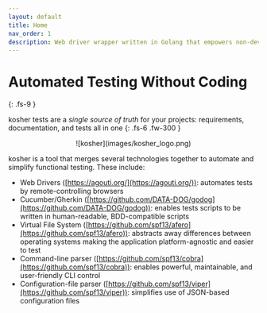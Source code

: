 ```yaml
---
layout: default
title: Home
nav_order: 1
description: Web driver wrapper written in Golang that empowers non-developers to functionally test web applications using simple Gherkin scripts.
---
```

# Automated Testing Without Coding
{: .fs-9 }

kosher tests are a _single source of truth_ for your projects: requirements, documentation, and tests all in one
{: .fs-6 .fw-300 }

<p align="center">![kosher](images/kosher_logo.png)</p>

kosher is a tool that merges several technologies together to automate and simplify functional testing. These include:
* Web Drivers ([https://agouti.org/](https://agouti.org/)): automates tests by remote-controlling browsers
* Cucumber/Gherkin ([https://github.com/DATA-DOG/godog](https://github.com/DATA-DOG/godog)): enables tests scripts to be written in human-readable, BDD-compatible scripts
* Virtual File System ([https://github.com/spf13/afero](https://github.com/spf13/afero)): abstracts away differences between operating systems making the application platform-agnostic and easier to test
* Command-line parser ([https://github.com/spf13/cobra](https://github.com/spf13/cobra)): enables powerful, maintainable, and user-friendly CLI control
* Configuration-file parser ([https://github.com/spf13/viper](https://github.com/spf13/viper)): simplifies use of JSON-based configuration files


